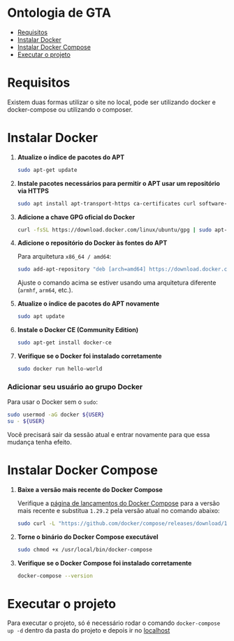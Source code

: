 # Ontologia de GTA

- [Requisitos](#requisitos)
- [Instalar Docker](#instalar-docker)
- [Instalar Docker Compose](#instalar-docker-compose)
- [Executar o projeto](#executar-o-projeto)


# Requisitos

Existem duas formas utilizar o site no local, pode ser utilizando docker e docker-compose ou utilizando o composer.

# Instalar Docker

1. **Atualize o índice de pacotes do APT**

   ```bash
   sudo apt-get update
   ```

2. **Instale pacotes necessários para permitir o APT usar um repositório via HTTPS**

   ```bash
   sudo apt install apt-transport-https ca-certificates curl software-properties-common
   ```

3. **Adicione a chave GPG oficial do Docker**

   ```bash
   curl -fsSL https://download.docker.com/linux/ubuntu/gpg | sudo apt-key add -
   ```

4. **Adicione o repositório do Docker às fontes do APT**

   Para arquitetura `x86_64 / amd64`:

   ```bash
   sudo add-apt-repository "deb [arch=amd64] https://download.docker.com/linux/ubuntu $(lsb_release -cs) stable"
   ```

   Ajuste o comando acima se estiver usando uma arquitetura diferente (`armhf`, `arm64`, etc.).

5. **Atualize o índice de pacotes do APT novamente**

   ```bash
   sudo apt update
   ```

6. **Instale o Docker CE (Community Edition)**

   ```bash
   sudo apt-get install docker-ce
   ```

7. **Verifique se o Docker foi instalado corretamente**

   ```bash
   sudo docker run hello-world
   ```

### Adicionar seu usuário ao grupo Docker

Para usar o Docker sem o `sudo`:

```bash
sudo usermod -aG docker ${USER}
su - ${USER}
```

Você precisará sair da sessão atual e entrar novamente para que essa mudança tenha efeito.

# Instalar Docker Compose

1. **Baixe a versão mais recente do Docker Compose**

   Verifique a [página de lançamentos do Docker Compose](https://github.com/docker/compose/releases) para a versão mais recente e substitua `1.29.2` pela versão atual no comando abaixo:

   ```bash
   sudo curl -L "https://github.com/docker/compose/releases/download/1.29.2/docker-compose-$(uname -s)-$(uname -m)" -o /usr/local/bin/docker-compose
   ```

2. **Torne o binário do Docker Compose executável**

   ```bash
   sudo chmod +x /usr/local/bin/docker-compose
   ```

3. **Verifique se o Docker Compose foi instalado corretamente**

   ```bash
   docker-compose --version
   ```

# Executar o projeto

Para executar o projeto, só é necessário rodar o comando ``docker-compose up -d`` dentro da pasta do projeto e depois ir no [localhost](http://localhost)
